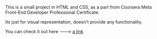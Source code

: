 This is a small project in HTML and CSS, as a part from Coursera Meta Front-End Developer Professional Certificate.

Its just for visual representation, doesn't provide any functionality.


You can check it out here ---> [a link](https://gerardrevert.github.io/index.html)
